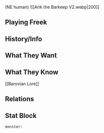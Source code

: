 (NE human)
![[Arik the Barkeep V2.webp|200]]
## Playing Freek

## History/Info

## What They Want

## What They Know
[[Barovian Lore]]

## Relations

## Stat Block

```statblock
monster:
```

```dataviewjs
```

